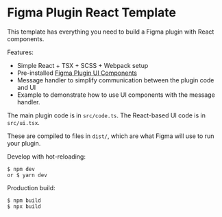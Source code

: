 # Figma Plugin React Template

This template has everything you need to build a Figma plugin with React components.

Features:

- Simple React + TSX + SCSS + Webpack setup
- Pre-installed [Figma Plugin UI Components](https://alexandrtovmach.github.io/react-figma-plugin-ds/)
- Message handler to simplify communication between the plugin code and UI
- Example to demonstrate how to use UI components with the message handler.

The main plugin code is in `src/code.ts`. The React-based UI code is in `src/ui.tsx`.

These are compiled to files in `dist/`, which are what Figma will use to run
your plugin.

Develop with hot-reloading:

```
$ npm dev
or $ yarn dev
```

Production build:

```
$ npm build
$ npx build
```
